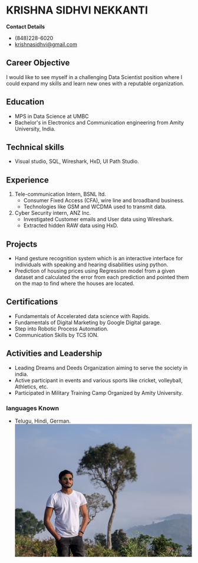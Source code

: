 # KRISHNA SIDHVI NEKKANTI
**Contact Details**
- (848)228-6020
- krishnasidhvi@gmail.com
## Career Objective
I would like to see myself in a challenging Data Scientist position where I could expand my skills and learn new ones with a reputable organization.
## Education
- MPS in Data Science at UMBC
- Bachelor's in Electronics and Communication engineering from Amity University, India.
## Technical skills
- Visual studio, SQL, Wireshark, HxD, UI Path Studio.
## Experience
1. Tele-communication Intern, BSNL ltd.
   -	Consumer Fixed Access (CFA), wire line and broadband business.
   -	Technologies like GSM and WCDMA used to transmit data.
2. Cyber Security intern, ANZ Inc.
   - Investigated Customer emails and User data using Wireshark.
   - Extracted hidden RAW data using HxD.
## Projects
- Hand gesture recognition system which is an interactive interface for individuals with speaking and hearing disabilities using python.
- Prediction of housing prices using Regression model from a given dataset and calculated the error from each prediction and pointed them on the map to find where the houses are located.
## Certifications
- Fundamentals of Accelerated data science with Rapids.
- Fundamentals of Digital Marketing by Google Digital garage.
- Step into Robotic Process Automation.
- Communication Skills by TCS ION.
## Activities and Leadership
- Leading Dreams and Deeds Organization aiming to serve the society in india.
- Active participant in events and various sports like cricket, volleyball, Athletics, etc.
- Participated in Military Training Camp Organized by Amity University.
### languages Known
- Telugu, Hindi, German.
![Sid Pic](PXL_20201230_022451177.PORTRAIT.jpg)
